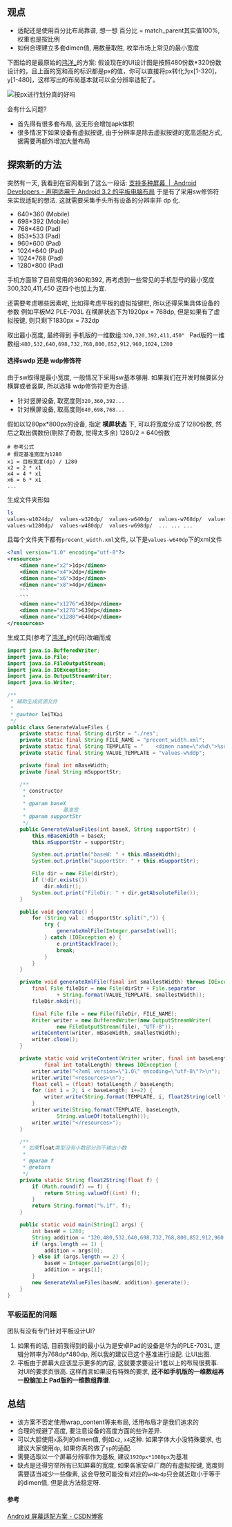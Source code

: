 ## 观点

* 适配还是使用百分比布局靠谱, 想一想 百分比 = match_parent其实值100%, 权重也是按比例
* 如何合理建立多套dimen值, 用数量取胜, 枚举市场上常见的最小宽度

下图给的是最原始的[鸿洋_](https://blog.csdn.net/lmj623565791)的方案:
假设现在的UI设计图是按照480份数*320份数设计的，且上面的宽和高的标识都是px的值，你可以直接将px转化为x[1-320]，y[1-480]，这样写出的布局基本就可以全分辨率适配了。

![按px进行划分真的好吗](https://upload-images.jianshu.io/upload_images/1662509-35809cc014f75b67.png?imageMogr2/auto-orient/strip%7CimageView2/2/w/1240)

会有什么问题?

* 首先得有很多套布局, 这无形会增加apk体积
* 很多情况下如果设备有虚拟按键, 由于分辨率是除去虚拟按键的宽高适配方式, 据需要再额外增加大量布局

## 探索新的方法

突然有一天, 我看到在官网看到了这么一段话: [支持多种屏幕  |  Android Developers - 声明适用于 Android 3.2 的平板电脑布局](https://developer.android.google.cn/guide/practices/screens_support#DeclaringTabletLayouts)
于是有了采用sw修饰符来实现适配的想法. 这就需要采集手头所有设备的分辨率并 dp 化.

* 640*360 (Mobile)
* 698*392 (Mobile)
* 768*480 (Pad)
* 853*533 (Pad)
* 960*600 (Pad)
* 1024*640 (Pad)
* 1024*768 (Pad)
* 1280*800 (Pad)

手机方面除了目前常用的360和392, 再考虑到一些常见的手机型号的最小宽度300,320,411,450 这四个也加上为宜.

还需要考虑哪些因素呢, 比如得考虑平板的虚拟按键栏, 所以还得采集具体设备的参数
例如平板M2 PLE-703L 在横屏状态下为1920px = 768dp, 但是如果有了虚拟按键, 则只剩下1830px = 732dp

取出最小宽度, 最终得到
手机版的一维数组:`320,320,392,411,450" `
Pad版的一维数组:`480,532,640,698,732,768,800,852,912,960,1024,1280`

#### 选择sw<N>dp 还是 w<N>dp修饰符

 由于sw取得是最小宽度, 一般情况下采用sw基本够用. 如果我们在开发时候要区分横屏或者竖屏, 所以选择 w<N>dp修饰符更为合适.
* 针对竖屏设备, 取宽度则`320,360,392...`
* 针对横屏设备, 取高度则`640,698,768...`

假如以1280px*800px的设备, 指定 **横屏状态** 下, 可以将宽度分成了1280份数, 然后之取出偶数份(剔除了奇数, 觉得太多余) 1280/2 = 640份数

```text
# 参考公式
# 假定基准宽度为1280
x1 = 目标宽度(dp) / 1280
x2 = 2 * x1
x4 = 4 * x1
x6 = 6 * x1
...
```

生成文件夹形如

```sh
ls
values-w1024dp/  values-w320dp/  values-w640dp/  values-w768dp/  values-w852dp/
values-w1280dp/  values-w480dp/  values-w698dp/  ... ... ...
```

且每个文件夹下都有`precent_width.xml`文件, 以下是`values-w640dp`下的xml文件

```xml
<?xml version="1.0" encoding="utf-8"?>
<resources>
    <dimen name="x2">1dp</dimen>
    <dimen name="x4">2dp</dimen>
    <dimen name="x6">3dp</dimen>
    <dimen name="x8">4dp</dimen>
	```
	```
    <dimen name="x1276">638dp</dimen>
    <dimen name="x1278">639dp</dimen>
    <dimen name="x1280">640dp</dimen>
</resources>
```

生成工具(参考了[鸿洋_]((https://blog.csdn.net/lmj623565791))的代码)改编而成

```java
import java.io.BufferedWriter;
import java.io.File;
import java.io.FileOutputStream;
import java.io.IOException;
import java.io.OutputStreamWriter;
import java.io.Writer;

/**
 * 辅助生成资源文件
 *
 * @author leiTKai
 */
public class GenerateValueFiles {
	private static final String dirStr = "./res";
	private static final String FILE_NAME = "precent_width.xml";
	private static final String TEMPLATE = "    <dimen name=\"x%d\">%sdp</dimen>\n";
	private static final String VALUE_TEMPLATE = "values-w%ddp";

	private final int mBaseWidth;
	private final String mSupportStr;

	/**
	 * constructor
	 *
	 * @param baseX
	 *            基准宽
	 * @param supportStr
	 */
	public GenerateValueFiles(int baseX, String supportStr) {
		this.mBaseWidth = baseX;
		this.mSupportStr = supportStr;

		System.out.println("baseW: " + this.mBaseWidth);
		System.out.println("supportStr: " + this.mSupportStr);

		File dir = new File(dirStr);
		if (!dir.exists())
			dir.mkdir();
		System.out.print("FileDir: " + dir.getAbsoluteFile());
	}

	public void generate() {
		for (String val : mSupportStr.split(",")) {
			try {
				generateXmlFile(Integer.parseInt(val));
			} catch (IOException e) {
				e.printStackTrace();
				break;
			}
		}
	}

	private void generateXmlFile(final int smallestWidth) throws IOException {
		final File fileDir = new File(dirStr + File.separator
				+ String.format(VALUE_TEMPLATE, smallestWidth));
		fileDir.mkdir();

		final File file = new File(fileDir, FILE_NAME);
		Writer writer = new BufferedWriter(new OutputStreamWriter(
				new FileOutputStream(file), "UTF-8"));
		writeContent(writer, mBaseWidth, smallestWidth);
		writer.close();
	}

	private static void writeContent(Writer writer, final int baseLength,
			final int totalLength) throws IOException {
		writer.write("<?xml version=\"1.0\" encoding=\"utf-8\"?>\n");
		writer.write("<resources>\n");
		float cell = (float) totalLength / baseLength;
		for (int i = 2; i < baseLength; i+=2) {
			writer.write(String.format(TEMPLATE, i, float2String(cell * i)));
		}
		writer.write(String.format(TEMPLATE, baseLength,
				String.valueOf(totalLength)));
		writer.write("</resources>");
	}

	/**
	 * 如果float类型没有小数部分则不输出小数
	 *
	 * @param f
	 * @return
	 */
	private static String float2String(float f) {
		if (Math.round(f) == f) {
			return String.valueOf((int) f);
		}
		return String.format("%.1f", f);
	}

	public static void main(String[] args) {
		int baseW = 1280;
		String addition = "320,480,532,640,698,732,768,800,852,912,960,1024,1280";
		if (args.length == 1) {
			addition = args[0];
		} else if (args.length == 2) {
			baseW = Integer.parseInt(args[0]);
			addition = args[1];
		}
		new GenerateValueFiles(baseW, addition).generate();
	}
}
```

### 平板适配的问题

团队有没有专门针对平板设计UI?
1. 如果有的话, 目前我得到的最小认为是安卓Pad的设备是华为的PLE-703L, 逻辑分辨率为768dp*480dp, 所以我的建议已这个基准进行设配. 让UI出图.
2. 平板由于屏幕大应该显示更多的内容, 这就要求要设计1套以上的布局很费事. 对UI的要求页很高. 这样而言如果没有特殊的要求, **还不如手机版的一维数组再一股脑加上 Pad版的一维数组靠谱**.

## 总结

* 该方案不否定使用wrap_content等来布局, 活用布局才是我们追求的
* 合理的规避了高度, 要注意设备的高度方面的些许差异.
* 可以大胆使用`x`系列的dimen值, 例如`x2`, `x4`这种. 如果字体大小没特殊要求, 也建议大家使用`dp`, 如果你真的做了`sp`的适配.
* 需要选取以一个屏幕分辨率作为基板, 建议`1920px*1080px`为基准
* 缺点是还得穷举所有已知屏幕的宽度, 如果各家安卓厂商的有虚拟按键, 宽度则需要适当减少一些像素, 这会导致可能没有对应的`w<N>dp`只会就近取小于等于的dimen值, 但是此方法稳定呀.

#### 参考

[Android 屏幕适配方案 - CSDN博客](https://blog.csdn.net/lmj623565791/article/details/45460089)
